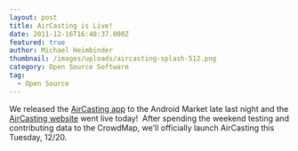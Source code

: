 ```yaml
---
layout: post
title: AirCasting is Live!
date: 2011-12-16T16:40:37.000Z
featured: true
author: Michael Heimbinder
thumbnail: /images/uploads/aircasting-splash-512.png
category: Open Source Software
tag:
  - Open Source
---
```

<p>We released the <a href="https://market.android.com/details?id=pl.llp.aircasting" target="_blank">AirCasting app</a> to the Android Market late last night and the <a href="http://aircasting.org/" target="_blank">AirCasting website</a> went live today!  After spending the weekend testing and contributing data to the CrowdMap, we'll officially launch AirCasting this Tuesday, 12/20.</p>
<p>&nbsp;</p>
